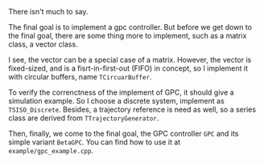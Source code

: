 There isn't much to say.

The final goal is to implement a gpc controller. But before we get down to the
final goal, there are some thing more to implement, such as a matrix class, a
vector class.


I see, the vector can be a special case of a matrix. However, the vector is
fixed-sized, and is a fisrt-in-first-out (FIFO) in concept, so I implement it
with circular buffers, name `TCircuarBuffer`.


To verify the correnctness of the implement of GPC, it should give a simulation
example. So I choose a discrete system, implement as `TSISO_Discrete`. Besides,
a trajectory reference is need as well, so a series class are derived from
`TTrajectoryGenerator`.


Then, finally, we come to the final goal, the GPC controller `GPC` and its
simple variant `BetaGPC`. You can find how to use it at
`example/gpc_example.cpp`.
